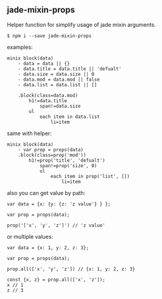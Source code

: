 ## jade-mixin-props
Helper function for simplify usage of jade mixin arguments.

```
$ npm i --save jade-mixin-props
```

examples:
```
minix block(data)
	- data = data || {}
	- data.title = data.title || 'defualt'
	- data.size = data.size || 0
	- data.mod = data.mod || false
	- data.list = data.list || []

	.block(class=data.mod)
		h1!=data.title
			span!=data.size
		ul
			each item in data.list
				li=item
```

same with helper:

```
minix block(data)
	- var prop = props(data)
	.block(class=prop('mod'))
		h1!=prop('title', 'defualt')
			span!=prop('size', 0)
			ul
				each item in prop('list', [])
					li=item
```

also you can get value by path:
```
var data = {x: {y: {z: 'z value'} } };

var prop = props(data);

prop('['x', 'y', 'z']') // 'z value'
```

or multiple values: 
```
var data = {x: 1, y: 2, z: 3};

var prop = props(data);

prop.all(['x', 'y', 'z']) // {x: 1, y: 2, z: 3}

const {x, z} = prop.all(['x', 'z']);
x // 1
z // 3
```
